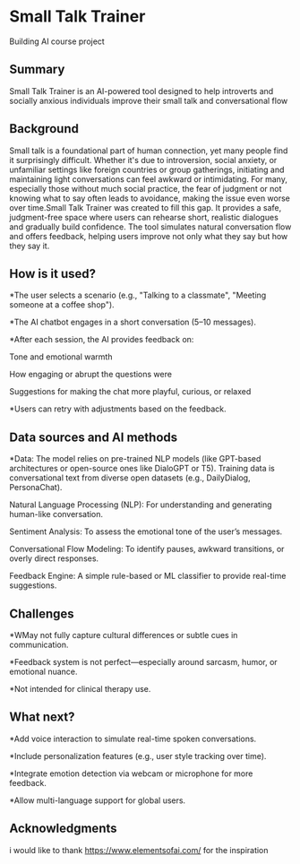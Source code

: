 # Small Talk Trainer

Building AI course project

## Summary

Small Talk Trainer is an AI-powered tool designed to help introverts and socially anxious individuals improve their small talk and conversational flow 

## Background

Small talk is a foundational part of human connection, yet many people find it surprisingly difficult. Whether it's due to introversion, social anxiety, or unfamiliar settings like foreign countries or group gatherings, initiating and maintaining light conversations can feel awkward or intimidating. For many, especially those without much social practice, the fear of judgment or not knowing what to say often leads to avoidance, making the issue even worse over time.Small Talk Trainer was created to fill this gap. It provides a safe, judgment-free space where users can rehearse short, realistic dialogues and gradually build confidence. The tool simulates natural conversation flow and offers feedback, helping users improve not only what they say but how they say it.        

## How is it used?            

*The user selects a scenario (e.g., "Talking to a classmate", "Meeting someone at a coffee shop").  

*The AI chatbot engages in a short conversation (5–10 messages).

*After each session, the AI provides feedback on:

  Tone and emotional warmth

  How engaging or abrupt the questions were

  Suggestions for making the chat more playful, curious, or relaxed

*Users can retry with adjustments based on the feedback. 
## Data sources and AI methods

*Data: The model relies on pre-trained NLP models (like GPT-based architectures or open-source ones like DialoGPT or T5). Training data is conversational text from diverse open datasets (e.g., DailyDialog, 
 PersonaChat).

Natural Language Processing (NLP): For understanding and generating human-like conversation.

Sentiment Analysis: To assess the emotional tone of the user’s messages.

Conversational Flow Modeling: To identify pauses, awkward transitions, or overly direct responses.

Feedback Engine: A simple rule-based or ML classifier to provide real-time suggestions. 

## Challenges

*WMay not fully capture cultural differences or subtle cues in communication.

*Feedback system is not perfect—especially around sarcasm, humor, or emotional nuance.

*Not intended for clinical therapy use.


## What next?

*Add voice interaction to simulate real-time spoken conversations.

*Include personalization features (e.g., user style tracking over time).

*Integrate emotion detection via webcam or microphone for more feedback.

*Allow multi-language support for global users.

## Acknowledgments

i would like to thank https://www.elementsofai.com/ for the inspiration
